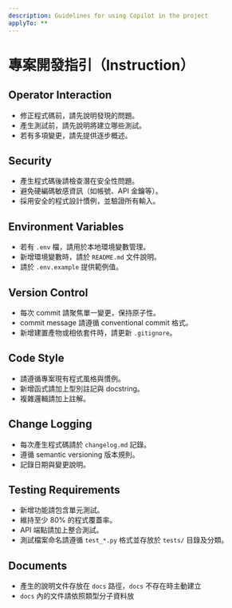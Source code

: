 ```yaml
---
description: Guidelines for using Copilot in the project
applyTo: **
---
```



# 專案開發指引（Instruction）

## Operator Interaction

- 修正程式碼前，請先說明發現的問題。
- 產生測試前，請先說明將建立哪些測試。
- 若有多項變更，請先提供逐步概述。

## Security

- 產生程式碼後請檢查潛在安全性問題。
- 避免硬編碼敏感資訊（如帳號、API 金鑰等）。
- 採用安全的程式設計慣例，並驗證所有輸入。

## Environment Variables

- 若有 `.env` 檔，請用於本地環境變數管理。
- 新增環境變數時，請於 `README.md` 文件說明。
- 請於 `.env.example` 提供範例值。

## Version Control

- 每次 commit 請聚焦單一變更，保持原子性。
- commit message 請遵循 conventional commit 格式。
- 新增建置產物或相依套件時，請更新 `.gitignore`。

## Code Style

- 請遵循專案現有程式風格與慣例。
- 新增函式請加上型別註記與 docstring。
- 複雜邏輯請加上註解。

## Change Logging

- 每次產生程式碼請於 `changelog.md` 記錄。
- 遵循 semantic versioning 版本規則。
- 記錄日期與變更說明。

## Testing Requirements

- 新增功能請包含單元測試。
- 維持至少 80% 的程式覆蓋率。
- API 端點請加上整合測試。
- 測試檔案命名請遵循 `test_*.py` 格式並存放於 `tests/` 目錄及分類。

## Documents

- 產生的說明文件存放在 `docs` 路徑，`docs` 不存在時主動建立
- `docs` 內的文件請依照類型分子資料放